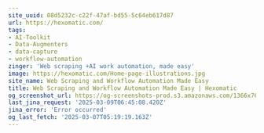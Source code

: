 ```yaml
---
site_uuid: 08d5232c-c22f-47af-bd55-5c64eb617d87
url: https://hexomatic.com/
tags:
- AI-Toolkit
- Data-Augmenters
- data-capture
- workflow-automation
zinger: 'Web scraping +AI work automation, made easy'
image: https://hexomatic.com/Home-page-illustrations.jpg
site_name: Web Scraping and Workflow Automation Made Easy
title: Web Scraping and Workflow Automation Made Easy | Hexomatic
og_screenshot_url: https://og-screenshots-prod.s3.amazonaws.com/1366x768/80/false/cffffa5793b189f92b843d396909836026bc188415af4598b19bfbf7ef2d82bd.jpeg
last_jina_request: '2025-03-09T06:45:08.420Z'
jina_error: 'Error occurred'
og_last_fetch: '2025-03-07T05:19:19.163Z'
---
```



